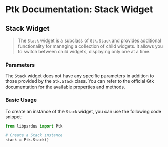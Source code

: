 # Ptk Documentation: Stack Widget

## Stack Widget

> The `Stack` widget is a subclass of `Gtk.Stack` and provides additional functionality for managing a collection of child widgets. It allows you to switch between child widgets, displaying only one at a time.

### Parameters

The `Stack` widget does not have any specific parameters in addition to those provided by the `Gtk.Stack` class. You can refer to the official Gtk documentation for the available properties and methods.

### Basic Usage

To create an instance of the `Stack` widget, you can use the following code snippet:

```python
from libpardus import Ptk

# Create a Stack instance
stack = Ptk.Stack()
